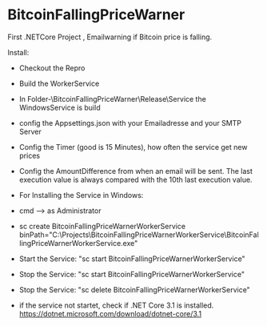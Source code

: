 # BitcoinFallingPriceWarner
First .NETCore Project , Emailwarning if Bitcoin price is falling.


Install:

* Checkout the Repro
* Build the WorkerService
* In Folder-\BitcoinFallingPriceWarner\Release\Service the WindowsService is build
* config the Appsettings.json with your Emailadresse and your SMTP Server
* Config the Timer (good is 15 Minutes), how often the service get new prices
* Config the AmountDifference from when an email will be sent. The last execution value is always compared with the 10th last execution value.

* For Installing the Service in Windows:
* cmd --> as Administrator
* sc create BitcoinFallingPriceWarnerWorkerService binPath="C:\Projects\BitcoinFallingPriceWarnerWorkerService\BitcoinFallingPriceWarnerWorkerService.exe"
* Start the Service: "sc start BitcoinFallingPriceWarnerWorkerService"
* Stop the Service: "sc start BitcoinFallingPriceWarnerWorkerService"
* Stop the Service: "sc delete BitcoinFallingPriceWarnerWorkerService"
* if the service not startet, check if .NET Core 3.1 is installed.
https://dotnet.microsoft.com/download/dotnet-core/3.1
